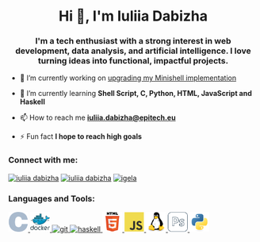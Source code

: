 <h1 align="center">Hi 👋, I'm Iuliia Dabizha</h1>
<h3 align="center">I'm a tech enthusiast with a strong interest in web development, data analysis, and artificial intelligence. I love turning ideas into functional, impactful projects.</h3>

- 🔭 I’m currently working on [upgrading my Minishell implementation](https://github.com/IuliiaDabizha/minishell)

- 🌱 I’m currently learning **Shell Script, C, Python, HTML, JavaScript and Haskell**

- 📫 How to reach me **iuliia.dabizha@epitech.eu**

- ⚡ Fun fact **I hope to reach high goals**

<h3 align="left">Connect with me:</h3>
<p align="left">
<a href="https://www.linkedin.com/in/iuliia-dabizha-991552372?utm_source=share&utm_campaign=share_via&utm_content=profile&utm_medium=ios_app" target="blank"><img align="center" src="https://raw.githubusercontent.com/rahuldkjain/github-profile-readme-generator/master/src/images/icons/Social/linked-in-alt.svg" alt="iuliia dabizha" height="30" width="40" /></a>
<a href="https://www.facebook.com/julia.dabizha.7?mibextid=wwXIfr&rdid=ga8S5vweTVZUQD2Q&share_url=https%3A%2F%2Fwww.facebook.com%2Fshare%2F1YoGmd4C8q%2F%3Fmibextid%3DwwXIfr" target="blank"><img align="center" src="https://raw.githubusercontent.com/rahuldkjain/github-profile-readme-generator/master/src/images/icons/Social/facebook.svg" alt="iuliia dabizha" height="30" width="40" /></a>
<a href="https://discord.gg/igela" target="blank"><img align="center" src="https://raw.githubusercontent.com/rahuldkjain/github-profile-readme-generator/master/src/images/icons/Social/discord.svg" alt="igela" height="30" width="40" /></a>
</p>

<h3 align="left">Languages and Tools:</h3>
<p align="left"> <a href="https://www.cprogramming.com/" target="_blank" rel="noreferrer"> <img src="https://raw.githubusercontent.com/devicons/devicon/master/icons/c/c-original.svg" alt="c" width="40" height="40"/> </a> <a href="https://www.docker.com/" target="_blank" rel="noreferrer"> <img src="https://raw.githubusercontent.com/devicons/devicon/master/icons/docker/docker-original-wordmark.svg" alt="docker" width="40" height="40"/> </a> <a href="https://git-scm.com/" target="_blank" rel="noreferrer"> <img src="https://www.vectorlogo.zone/logos/git-scm/git-scm-icon.svg" alt="git" width="40" height="40"/> </a> <a href="https://www.haskell.org/" target="_blank" rel="noreferrer"> <img src="https://upload.wikimedia.org/wikipedia/commons/1/1c/Haskell-Logo.svg" alt="haskell" width="40" height="40"/> </a> <a href="https://www.w3.org/html/" target="_blank" rel="noreferrer"> <img src="https://raw.githubusercontent.com/devicons/devicon/master/icons/html5/html5-original-wordmark.svg" alt="html5" width="40" height="40"/> </a> <a href="https://developer.mozilla.org/en-US/docs/Web/JavaScript" target="_blank" rel="noreferrer"> <img src="https://raw.githubusercontent.com/devicons/devicon/master/icons/javascript/javascript-original.svg" alt="javascript" width="40" height="40"/> </a> <a href="https://www.linux.org/" target="_blank" rel="noreferrer"> <img src="https://raw.githubusercontent.com/devicons/devicon/master/icons/linux/linux-original.svg" alt="linux" width="40" height="40"/> </a> <a href="https://www.photoshop.com/en" target="_blank" rel="noreferrer"> <img src="https://raw.githubusercontent.com/devicons/devicon/master/icons/photoshop/photoshop-line.svg" alt="photoshop" width="40" height="40"/> </a> <a href="https://www.python.org" target="_blank" rel="noreferrer"> <img src="https://raw.githubusercontent.com/devicons/devicon/master/icons/python/python-original.svg" alt="python" width="40" height="40"/> </a> </p>

